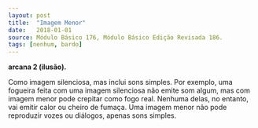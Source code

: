 ```yaml
---
layout: post
title:  "Imagem Menor"
date:   2018-01-01
source: Módulo Básico 176, Módulo Básico Edição Revisada 186.
tags: [nenhum, bardo]
---
```


**arcana 2 (ilusão).**

Como imagem silenciosa, mas inclui sons simples. Por exemplo, uma fogueira feita com uma imagem silenciosa não emite som algum, mas com imagem menor pode crepitar como fogo real. Nenhuma delas, no entanto, vai emitir calor ou cheiro de fumaça.
Uma imagem menor não pode reproduzir vozes ou diálogos, apenas sons simples.
